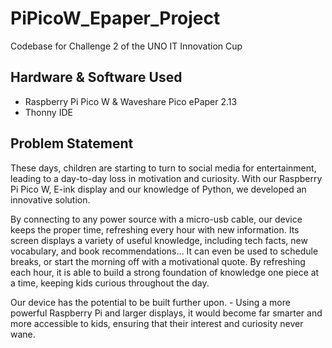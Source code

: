 # PiPicoW_Epaper_Project
Codebase for Challenge 2 of the UNO IT Innovation Cup

## Hardware & Software Used
- Raspberry Pi Pico W & Waveshare Pico ePaper 2.13 
- Thonny IDE

## Problem Statement
These days, children are starting to turn to social media for entertainment, leading to a day-to-day loss in motivation and curiosity. With our Raspberry Pi Pico W, E-ink display and our knowledge of Python, we developed an innovative solution.

By connecting to any power source with a micro-usb cable, our device keeps the proper time, refreshing every hour with new information. 
Its screen displays a variety of useful knowledge, including tech facts, new vocabulary, and book recommendations… It can even be used to schedule breaks, or start the morning off with a motivational quote. By refreshing each hour, it is able to build a strong foundation of knowledge one piece at a time, keeping kids curious throughout the day.

Our device has the potential to be built further upon. -  Using a more powerful Raspberry Pi and larger displays, it would become far smarter and more accessible to kids, ensuring that their interest and curiosity never wane.

